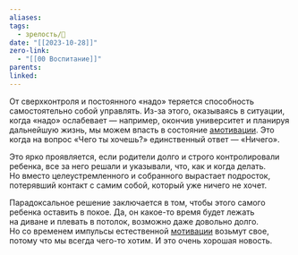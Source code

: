 ```yaml
---
aliases: 
tags:
  - зрелость/🌱
date: "[[2023-10-28]]"
zero-link:
  - "[[00 Воспитание]]"
parents: 
linked:
---
```

От сверхконтроля и постоянного «надо» теряется способность самостоятельно собой управлять. Из-за этого, оказываясь в ситуации, когда «надо» ослабевает — например, окончив университет и планируя дальнейшую жизнь, мы можем впасть в состояние [амотивации](Амотивация.md). Это когда на вопрос «Чего ты хочешь?» единственный ответ — «Ничего».

Это ярко проявляется, если родители долго и строго контролировали ребенка, все за него решали и указывали, что, как и когда делать. Но вместо целеустремленного и собранного вырастает подросток, потерявший контакт с самим собой, который уже ничего не хочет.

Парадоксальное решение заключается в том, чтобы этого самого ребенка оставить в покое. Да, он какое-то время будет лежать на диване и плевать в потолок, возможно даже довольно долго. Но со временем импульсы естественной [мотивации](Мотивация.md) возьмут свое, потому что мы всегда чего-то хотим. И это очень хорошая новость.